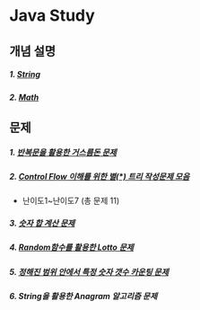 # Java Study

## 개념 설명
##### 1. [String](https://github.com/Lee-KyungSeok/String)
##### 2. [Math](https://github.com/Lee-KyungSeok/Math)

## 문제
##### 1. [반복문을 활용한 거스름돈 문제](https://github.com/Lee-KyungSeok/ChangeMoney)

##### 2. [Control Flow 이해를 위한 별(\*) 트리 작성문제 모음](https://github.com/Lee-KyungSeok/ControlFlowExample)
 - 난이도1~난이도7 (총 문제 11)

##### 3. [숫자 합 계산 문제](https://github.com/Lee-KyungSeok/SumExample)

##### 4. [Random함수를 활용한 Lotto 문제](https://github.com/Lee-KyungSeok/LottoExample)

##### 5. [정해진 범위 안에서 특정 숫자 갯수 카운팅 문제]()

##### 6. String을 활용한 Anagram 알고리즘 문제
